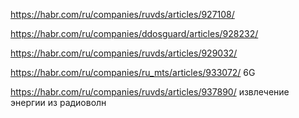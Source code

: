 https://habr.com/ru/companies/ruvds/articles/927108/

https://habr.com/ru/companies/ddosguard/articles/928232/

https://habr.com/ru/companies/ruvds/articles/929032/

https://habr.com/ru/companies/ru_mts/articles/933072/ 6G

https://habr.com/ru/companies/ruvds/articles/937890/   извлечение энергии из радиоволн
